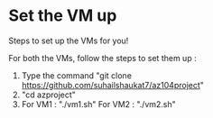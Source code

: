 # Set the VM up
Steps to set up the VMs for you!


For both the VMs, follow the steps to set them up :
  1. Type the command "git clone https://github.com/suhailshaukat7/az104project"
  2. "cd azproject"
  3. For VM1 : "./vm1.sh"
     For VM2 : "./vm2.sh"
    
